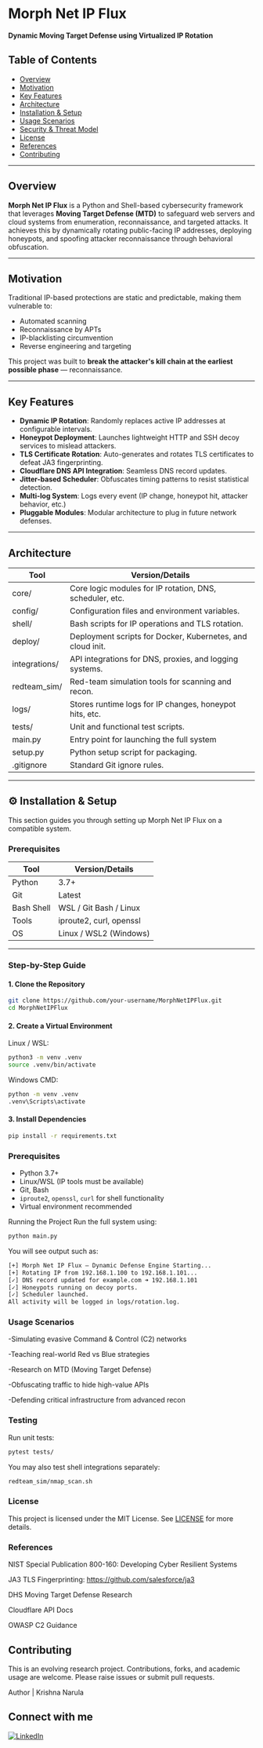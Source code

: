 # Morph Net IP Flux  
**Dynamic Moving Target Defense using Virtualized IP Rotation**

## Table of Contents
- [Overview](#overview)
- [Motivation](#motivation)
- [Key Features](#key-features)
- [Architecture](#architecture)
- [Installation & Setup](#️-installation--setup)
- [Usage Scenarios](#usage-scenarios)
- [Security & Threat Model](#security--threat-model)
- [License](#license)
- [References](#references)
- [Contributing](#contributing)

---

## Overview

**Morph Net IP Flux** is a Python and Shell-based cybersecurity framework that leverages **Moving Target Defense (MTD)** to safeguard web servers and cloud systems from enumeration, reconnaissance, and targeted attacks. It achieves this by dynamically rotating public-facing IP addresses, deploying honeypots, and spoofing attacker reconnaissance through behavioral obfuscation.

---

## Motivation

Traditional IP-based protections are static and predictable, making them vulnerable to:
- Automated scanning
- Reconnaissance by APTs
- IP-blacklisting circumvention
- Reverse engineering and targeting

This project was built to **break the attacker's kill chain at the earliest possible phase** — reconnaissance.

---

## Key Features

- **Dynamic IP Rotation**: Randomly replaces active IP addresses at configurable intervals.
- **Honeypot Deployment**: Launches lightweight HTTP and SSH decoy services to mislead attackers.
- **TLS Certificate Rotation**: Auto-generates and rotates TLS certificates to defeat JA3 fingerprinting.
- **Cloudflare DNS API Integration**: Seamless DNS record updates.
- **Jitter-based Scheduler**: Obfuscates timing patterns to resist statistical detection.
- **Multi-log System**: Logs every event (IP change, honeypot hit, attacker behavior, etc.)
- **Pluggable Modules**: Modular architecture to plug in future network defenses.

---

## Architecture

 | Tool              | Version/Details                                             |
|--------------------|-------------------------------------------------------------|
| core/	             | Core logic modules for IP rotation, DNS, scheduler, etc.    |
| config/	         | Configuration files and environment variables.              |
| shell/             | Bash scripts for IP operations and TLS rotation.            |
| deploy/            | Deployment scripts for Docker, Kubernetes, and cloud init.  |
| integrations/	     | API integrations for DNS, proxies, and logging systems.     |
| redteam_sim/	     | Red-team simulation tools for scanning and recon.           |
| logs/	             | Stores runtime logs for IP changes, honeypot hits, etc.     |
| tests/	         | Unit and functional test scripts.                           |
| main.py	         | Entry point for launching the full system                   |
| setup.py	         | Python setup script for packaging.                          |
| .gitignore	     | Standard Git ignore rules.                                  |


---


## ⚙️ Installation & Setup
 This section guides you through setting up Morph Net IP Flux on a compatible system.

### Prerequisites

| Tool               | Version/Details        |
|--------------------|------------------------|
| Python             | 3.7+                   |
| Git                | Latest                 |
| Bash Shell         | WSL / Git Bash / Linux |
| Tools              | iproute2, curl, openssl|
| OS                 | Linux / WSL2 (Windows) |

---

### Step-by-Step Guide

#### 1. Clone the Repository

``` bash
git clone https://github.com/your-username/MorphNetIPFlux.git
cd MorphNetIPFlux
```

#### 2. Create a Virtual Environment
Linux / WSL:

``` bash	
python3 -m venv .venv
source .venv/bin/activate
```

Windows CMD:
``` bash
python -m venv .venv
.venv\Scripts\activate
```

#### 3. Install Dependencies
``` bash
pip install -r requirements.txt
```


### Prerequisites

- Python 3.7+
- Linux/WSL (IP tools must be available)
- Git, Bash
- `iproute2`, `openssl`, `curl` for shell functionality
- Virtual environment recommended

Running the Project
Run the full system using:

``` bash
python main.py
```
You will see output such as:
``` bash
[+] Morph Net IP Flux — Dynamic Defense Engine Starting...
[+] Rotating IP from 192.168.1.100 to 192.168.1.101...
[✓] DNS record updated for example.com ➜ 192.168.1.101
[✓] Honeypots running on decoy ports.
[✓] Scheduler launched.
All activity will be logged in logs/rotation.log.
```

### Usage Scenarios
-Simulating evasive Command & Control (C2) networks

-Teaching real-world Red vs Blue strategies

-Research on MTD (Moving Target Defense)

-Obfuscating traffic to hide high-value APIs

-Defending critical infrastructure from advanced recon

### Testing
Run unit tests:

``` bash
pytest tests/
```
You may also test shell integrations separately:

``` bash
redteam_sim/nmap_scan.sh
```

### License
This project is licensed under the MIT License.
See [LICENSE](#license) for more details.

### References
NIST Special Publication 800-160: Developing Cyber Resilient Systems

JA3 TLS Fingerprinting: https://github.com/salesforce/ja3

DHS Moving Target Defense Research

Cloudflare API Docs

OWASP C2 Guidance

## Contributing
This is an evolving research project. Contributions, forks, and academic usage are welcome. Please raise issues or submit pull requests.

Author |
Krishna Narula
## Connect with me
[![LinkedIn](https://img.shields.io/badge/LinkedIn-Krishna%20Narula-blue?logo=linkedin&style=for-the-badge)](https://www.linkedin.com/in/krishnanarula/)
